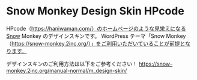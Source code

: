 # Snow Monkey Design Skin HPcode
HPcode（https://haniwaman.com/）のホームページのような見栄えになるSnow Monkey のデザインスキンです。
WordPress テーマ「Snow Monkey（https://snow-monkey.2inc.org/）」をご利用いただいていることが前提となります。

デザインスキンのご利用方法は以下をご参考ください！
https://snow-monkey.2inc.org/manual-normal/m_design-skin/